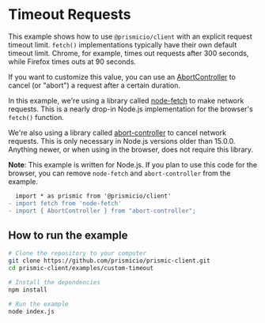 # Timeout Requests

This example shows how to use `@prismicio/client` with an explicit request timeout limit. `fetch()` implementations typically have their own default timeout limit. Chrome, for example, times out requests after 300 seconds, while Firefox times outs at 90 seconds.

If you want to customize this value, you can use an [AbortController](https://developer.mozilla.org/en-US/docs/Web/API/AbortController) to cancel (or "abort") a request after a certain duration.

In this example, we're using a library called [node-fetch][node-fetch] to make network requests. This is a nearly drop-in Node.js implementation for the browser's `fetch()` function.

We're also using a library called [abort-controller][abort-controller] to cancel network requests. This is only necessary in Node.js versions older than 15.0.0. Anything newer, or when using in the browser, does not require this library.

**Note**: This example is written for Node.js. If you plan to use this code for
the browser, you can remove `node-fetch` and `abort-controller` from the example.

```diff
  import * as prismic from '@prismicio/client'
- import fetch from 'node-fetch'
- import { AbortController } from "abort-controller";
```

## How to run the example

```sh
# Clone the repository to your computer
git clone https://github.com/prismicio/prismic-client.git
cd prismic-client/examples/custom-timeout

# Install the dependencies
npm install

# Run the example
node index.js
```

[node-fetch]: https://github.com/node-fetch/node-fetch
[abort-controller]: https://github.com/mysticatea/abort-controller
